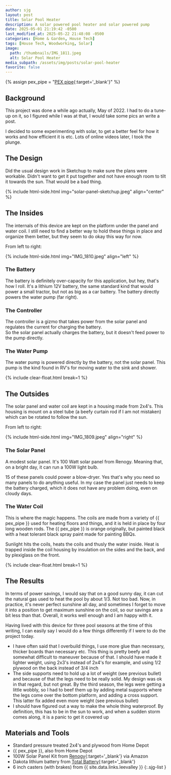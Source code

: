 ```yaml
---
author: sjg
layout: post
title: Solar Pool Heater
description: A solar powered pool heater and solar powered pump
date: 2025-05-01 21:19:42 -0500
last_modified_at: 2025-05-22 21:48:08 -0500
categories: [Home & Garden, House Tech]
tags: [House Tech, Woodworking, Solar]
image:
  path: /thumbnails/IMG_1811.jpeg
  alt: Solar Pool Heater
media_subpath: /assets/img/posts/solar-pool-heater
favorite: false
---
```

{% assign pex_pipe = "[PEX pipe](https://www.familyhandyman.com/article/pex-connections/){:target='_blank'}" %}
## Background
This project was done a while ago actually, May of 2022.  I had to do a tune-up on it, so I figured while I was at that, I would take some pics an write a post.

I decided to some experimenting with solar, to get a better feel for how it works and how efficient it is etc.  Lots of online videos later, I took the plunge.

## The Design
Did the usual design work in Sketchup to make sure the plans were workable.  Didn't want to get it put together and not have enough room to tilt it towards the sun.  That would be a bad thing.

{% include html-side.html img="solar-panel-sketchup.jpeg" align="center" %}


## The Insides
The internals of this device are kept on the platform under the panel and water coil.  I still need to find a better way to hold these things in place and organize them better, but they seem to do okay this way for now.

From left to right:

{% include html-side.html img="IMG_1810.jpeg" align="left" %}

### The Battery
The battery is definitely over-capacity for this application, but hey, that's how I roll.  It's a lithium 12V battery, the same standard kind that would power a small tractor, but not as big as a car battery.  The battery directly powers the water pump (far right).

### The Controller
The controller is a gizmo that takes power from the solar panel and regulates the current for charging the battery.  
So the solar panel actually charges the battery, but it doesn't feed power to the pump directly.

### The Water Pump

The water pump is powered directly by the battery, not the solar panel.  This pump is the kind found in RV's for moving water to the sink and shower.

{% include clear-float.html break=1 %}

## The Outsides
The solar panel and water coil are kept in a housing made from 2x4's.  This housing is mount on a steel tube (a beefy curtain rod if I am not mistaken) which can be rotated to follow the sun.

From left to right:

{% include html-side.html img="IMG_1809.jpeg" align="right" %}

### The Solar Panel
A modest solar panel.  It's 100 Watt solar panel from Renogy.  Meaning that, on a bright day, it can run a 100W light bulb.  

15 of these panels could power a blow-dryer.  Yes that's why you need so many panels to do anything useful.  In my case the panel just needs to keep the battery charged, which it does not have any problem doing, even on cloudy days.

### The Water Coil
This is where the magic happens.  The coils are made from a variety of {{ pex_pipe }} used for heating floors and things, and it is held in place by four long wooden rods.  The {{ pex_pipe }} is orange originally, but painted black with a heat tolerant black spray paint made for painting BBQs. 

Sunlight hits the coils, heats the coils and thusly the water inside.  Heat is trapped inside the coil housing by insulation on the sides and the back, and by plexiglass on the front.

{% include clear-float.html break=1 %}

## The Results

In terms of power savings, I would say that on a good sunny day, it can cut the natural gas used to heat the pool by about 1/3.  Not too bad.  Now, in practice, it's never perfect sunshine all day, and sometimes I forget to move it into a position to get maximum sunshine on the coil, so our savings are a bit less than that.  Overall, it works well enough and I am happy with it.

Having lived with this device for three pool seasons at the time of this writing, I can easily say I would do a few things differently if I were to do the project today.
- I have often said that I overbuild things, I use more glue than necessary, thicker boards than necessary etc.  This thing is pretty beefy and somewhat difficult to maneuver because of that.  I should have made it lighter weight, using 2x3's instead of 2x4's for example, and using 1/2 plywood on the back instead of 3/4 inch
- The side supports need to hold up a lot of weight (see previous bullet) and because of that the legs need to be really solid.  My design was ok in that regard, but not great.  By the third season, the legs were getting a little wobbly, so I had to beef them up by adding metal supports where the legs come over the bottom platform, and adding a cross support.  This latter fix added even more weight (see previous bullet)
- I should have figured out a way to make the whole thing waterproof.  By definition, this has to be in the sun to work, and when a sudden storm comes along, it is a panic to get it covered up

## Materials and Tools

- Standard pressure treated 2x4's and plywood from Home Depot
- {{ pex_pipe }}, also from Home Depot
- 100W Solar Panel Kit from [Renogy](https://www.renogy.com){:target='_blank'} via Amazon
- Dakota lithium battery from [Total Battery](https://www.totalbattery.com){:target='_blank'}
- 6 inch casters (with brakes) from {{ site.data.links.leevalley }}
{:.sjg-list }
